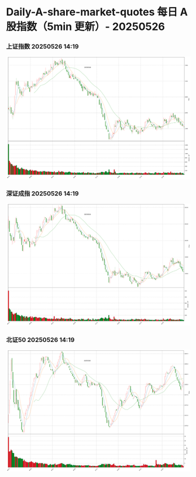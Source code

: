 
# Daily-A-share-market-quotes 每日 A 股指数（5min 更新）- 20250526

### 上证指数 20250526 14:19
![](./fig/2025/5/20250526-sh000001.png)

### 深证成指 20250526 14:19
![](./fig/2025/5/20250526-sz399001.png)

### 北证50 20250526 14:19
![](./fig/2025/5/20250526-bj899050.png)
